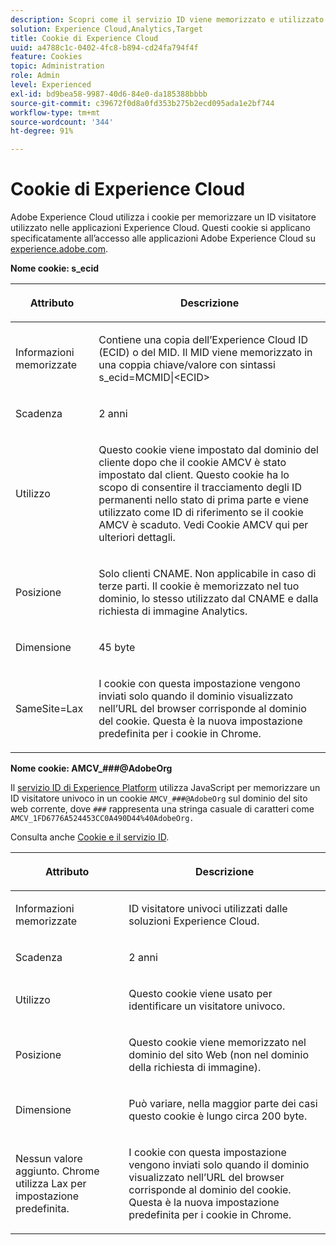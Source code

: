 ```yaml
---
description: Scopri come il servizio ID viene memorizzato e utilizzato nelle applicazioni di Experience Cloud.
solution: Experience Cloud,Analytics,Target
title: Cookie di Experience Cloud
uuid: a4788c1c-0402-4fc8-b894-cd24fa794f4f
feature: Cookies
topic: Administration
role: Admin
level: Experienced
exl-id: bd9bea58-9987-40d6-84e0-da185388bbbb
source-git-commit: c39672f0d8a0fd353b275b2ecd095ada1e2bf744
workflow-type: tm+mt
source-wordcount: '344'
ht-degree: 91%

---
```


# Cookie di Experience Cloud 

Adobe Experience Cloud utilizza i cookie per memorizzare un ID visitatore utilizzato nelle applicazioni Experience Cloud. Questi cookie si applicano specificatamente all’accesso alle applicazioni Adobe Experience Cloud su [experience.adobe.com](https://experience.adobe.com).

**Nome cookie: s_ecid**

<table id="table_FF4C70D3D4CC425BA65162D5A9504F7D"> 
 <thead> 
  <tr> 
   <th colname="col1" class="entry"> <p>Attributo </p> </th> 
   <th colname="col2" class="entry"> <p>Descrizione </p> </th> 
  </tr> 
 </thead>
 <tbody> 
  <tr> 
   <td colname="col1"> <p>Informazioni memorizzate </p> </td> 
   <td colname="col2"> <p> Contiene una copia dell’Experience Cloud ID (ECID) o del MID. Il MID viene memorizzato in una coppia chiave/valore con sintassi s_ecid=MCMID|&lt;ECID&gt; </p> </td> 
  </tr> 
  <tr> 
   <td colname="col1"> <p> Scadenza </p> </td> 
   <td colname="col2"> <p>2 anni </p> </td> 
  </tr> 
  <tr> 
   <td colname="col1"> <p> Utilizzo </p> </td> 
   <td colname="col2"> <p>Questo cookie viene impostato dal dominio del cliente dopo che il cookie AMCV è stato impostato dal client. Questo cookie ha lo scopo di consentire il tracciamento degli ID permanenti nello stato di prima parte e viene utilizzato come ID di riferimento se il cookie AMCV è scaduto. Vedi Cookie AMCV qui per ulteriori dettagli. </p> </td> 
  </tr> 
  <tr> 
   <td colname="col1"> <p> Posizione </p> </td> 
   <td colname="col2"> <p>Solo clienti CNAME. Non applicabile in caso di terze parti. Il cookie è memorizzato nel tuo dominio, lo stesso utilizzato dal CNAME e dalla richiesta di immagine Analytics. </p> </td> 
  </tr> 
  <tr> 
   <td colname="col1"> <p> Dimensione </p> </td> 
   <td colname="col2"> <p>45 byte </p> </td> 
  </tr> 
  <tr> 
   <td colname="col1"> <p> SameSite=Lax </p> </td> 
   <td colname="col2"> <p>I cookie con questa impostazione vengono inviati solo quando il dominio visualizzato nell’URL del browser corrisponde al dominio del cookie. Questa è la nuova impostazione predefinita per i cookie in Chrome.</p> </td> 
  </tr> 
 </tbody> 
</table>

**Nome cookie: AMCV_###@AdobeOrg**

Il [servizio ID di Experience Platform](https://experienceleague.adobe.com/docs/id-service/using/home.html?lang=it) utilizza JavaScript per memorizzare un ID visitatore univoco in un cookie `AMCV_###@AdobeOrg` sul dominio del sito web corrente, dove `###` rappresenta una stringa casuale di caratteri come `AMCV_1FD6776A524453CC0A490D44%40AdobeOrg.`

Consulta anche [Cookie e il servizio ID](https://experienceleague.adobe.com/docs/id-service/using/intro/cookies.html?lang=it).

<table id="table_1883C0836C1E4AF5A262FBF5000C1B11"> 
 <thead> 
  <tr> 
   <th colname="col1" class="entry"> <p>Attributo </p> </th> 
   <th colname="col2" class="entry"> <p>Descrizione </p> </th> 
  </tr> 
 </thead>
 <tbody> 
  <tr> 
   <td colname="col1"> <p>Informazioni memorizzate </p> </td> 
   <td colname="col2"> <p> ID visitatore univoci utilizzati dalle soluzioni Experience Cloud. </p> </td> 
  </tr> 
  <tr> 
   <td colname="col1"> <p> Scadenza </p> </td> 
   <td colname="col2"> <p> 2 anni </p> </td> 
  </tr> 
  <tr> 
   <td colname="col1"> <p> Utilizzo </p> </td> 
   <td colname="col2"> <p> Questo cookie viene usato per identificare un visitatore univoco. </p> </td> 
  </tr> 
  <tr> 
   <td colname="col1"> <p> Posizione </p> </td> 
   <td colname="col2"> <p> Questo cookie viene memorizzato nel dominio del sito Web (non nel dominio della richiesta di immagine). </p> </td> 
  </tr> 
  <tr> 
   <td colname="col1"> <p> Dimensione </p> </td> 
   <td colname="col2"> <p> Può variare, nella maggior parte dei casi questo cookie è lungo circa 200 byte. </p> </td> 
  </tr> 
  <tr> 
   <td colname="col1"> <p>Nessun valore aggiunto. Chrome utilizza Lax per impostazione predefinita. </p> </td> 
   <td colname="col2"> <p> I cookie con questa impostazione vengono inviati solo quando il dominio visualizzato nell’URL del browser corrisponde al dominio del cookie. Questa è la nuova impostazione predefinita per i cookie in Chrome. </p> </td> 
  </tr> 
 </tbody> 
</table>
